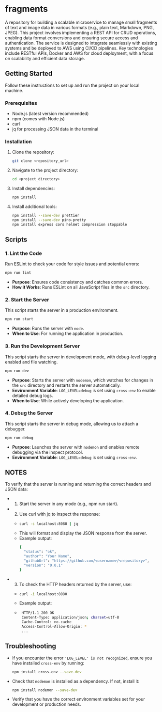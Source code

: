 # fragments

A repository for building a scalable microservice to manage small fragments of text and image data in various formats (e.g., plain text, Markdown, PNG, JPEG). This project involves implementing a REST API for CRUD operations, enabling data format conversions and ensuring secure access and authentication. The service is designed to integrate seamlessly with existing systems and be deployed to AWS using CI/CD pipelines. Key technologies include RESTful APIs, Docker and AWS for cloud deployment, with a focus on scalability and efficient data storage.

## Getting Started

Follow these instructions to set up and run the project on your local machine.

### Prerequisites

- Node.js (latest version recommended)
- npm (comes with Node.js)
- curl
- jq for processing JSON data in the terminal

### Installation

1. Clone the repository:
   ```bash
   git clone <repository_url>
   ```
2. Navigate to the project directory:
   ```bash
   cd <project_directory>
   ```
3. Install dependencies:
   ```bash
   npm install
   ```
4. Install additional tools:
   ```bash
   npm install --save-dev prettier
   npm install --save-dev pino-pretty
   npm install express cors helmet compression stoppable
   ```

## Scripts

### **1. Lint the Code**

Run ESLint to check your code for style issues and potential errors:

```bash
npm run lint
```

- **Purpose**: Ensures code consistency and catches common errors.
- **How it Works**: Runs ESLint on all JavaScript files in the `src` directory.

### **2. Start the Server**

This script starts the server in a production environment.

```bash
npm run start
```

- **Purpose**: Runs the server with `node`.
- **When to Use**: For running the application in production.

### **3. Run the Development Server**

This script starts the server in development mode, with debug-level logging enabled and file watching.

```bash
npm run dev
```

- **Purpose**: Starts the server with `nodemon`, which watches for changes in the `src` directory and restarts the server automatically.
- **Environment Variable**: `LOG_LEVEL=debug` is set using `cross-env` to enable detailed debug logs.
- **When to Use**: While actively developing the application.

### **4. Debug the Server**

This script starts the server in debug mode, allowing us to attach a debugger.

```bash
npm run debug
```

- **Purpose**: Launches the server with `nodemon` and enables remote debugging via the inspect protocol.
- **Environment Variable**: `LOG_LEVEL=debug` is set using `cross-env`.

## NOTES

To verify that the server is running and returning the correct headers and JSON data:

- 1. Start the server in any mode (e.g., npm run start).
- 2. Use curl with jq to inspect the response:
  - ```bash
    curl -s localhost:8080 | jq
    ```
  - This will format and display the JSON response from the server.
  - Example output:
    ```bash
    {
      "status": "ok",
      "author": "Your Name",
      "githubUrl": "https://github.com/<username>/<repository>",
      "version": "0.0.1"
    }
    ```
- 3. To check the HTTP headers returned by the server, use:
    - ```bash
      curl -i localhost:8080
      ```
    - Example output:
    - ```bash
       HTTP/1.1 200 OK
       Content-Type: application/json; charset=utf-8
       Cache-Control: no-cache
       Access-Control-Allow-Origin: *
       ...
       ```

## Troubleshooting

- If you encounter the error `'LOG_LEVEL' is not recognized`, ensure you have installed `cross-env` by running:
  ```bash
  npm install cross-env --save-dev
  ```
- Check that `nodemon` is installed as a dependency. If not, install it:
  ```bash
  npm install nodemon --save-dev
  ```
- Verify that you have the correct environment variables set for your development or production needs.
